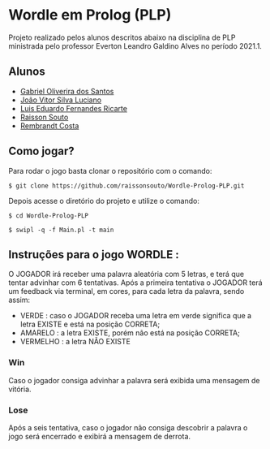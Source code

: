 # Wordle em Prolog (PLP)

Projeto realizado pelos alunos descritos abaixo na disciplina de PLP ministrada pelo professor Everton Leandro Galdino Alves no período 2021.1.

## Alunos

- [Gabriel Oliverira dos Santos](https://github.com/Gabriel-S1)
- [João Vitor Silva Luciano](https://github.com/joaovitorsl)
- [Luis Eduardo Fernandes Ricarte](https://github.com/luisricarte)
- [Raisson Souto](https://github.com/raissonsouto)
- [Rembrandt Costa](https://github.com/rembrandtcosta)

## Como jogar?

Para rodar o jogo basta clonar o repositório com o comando: 
```
$ git clone https://github.com/raissonsouto/Wordle-Prolog-PLP.git
```
<!--
Tendo o prolog instalado na sua máquina, instale as dependências ```???```:
```
$ ???
```
-->
Depois acesse o diretório do projeto e utilize o comando:
```
$ cd Wordle-Prolog-PLP
```
```
$ swipl -q -f Main.pl -t main
```

## Instruções para o jogo WORDLE :

O JOGADOR irá receber uma palavra aleatória com 5 letras, e terá que tentar advinhar com 6 tentativas.
Após a primeira tentativa o JOGADOR terá um feedback via terminal, em cores, para cada letra da palavra, sendo assim:

+ VERDE : caso o JOGADOR receba uma letra em verde significa que a letra EXISTE e está na posição CORRETA;
+ AMARELO : a letra EXISTE, porém não está na posição CORRETA;
+ VERMELHO : a letra NÃO EXISTE

### Win
Caso o jogador consiga advinhar a palavra será exibida uma mensagem de vitória.
### Lose
Após a seis tentativa, caso o jogador não consiga descobrir a palavra o jogo será encerrado e exibirá a mensagem de derrota.
